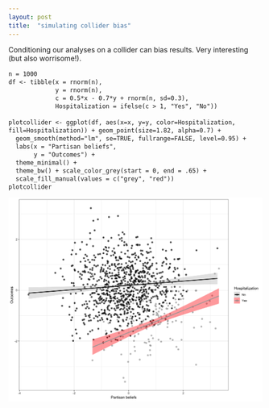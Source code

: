 ```yaml
---
layout: post
title:  "simulating collider bias"
---
```

Conditioning our analyses on a collider can bias results. Very interesting (but also worrisome!).

```
n = 1000
df <- tibble(x = rnorm(n),
             y = rnorm(n),
             c = 0.5*x - 0.7*y + rnorm(n, sd=0.3),
             Hospitalization = ifelse(c > 1, "Yes", "No"))
             
plotcollider <- ggplot(df, aes(x=x, y=y, color=Hospitalization, fill=Hospitalization)) + geom_point(size=1.82, alpha=0.7) +
  geom_smooth(method="lm", se=TRUE, fullrange=FALSE, level=0.95) + 
  labs(x = "Partisan beliefs",
       y = "Outcomes") +
  theme_minimal() +
  theme_bw() + scale_color_grey(start = 0, end = .65) + 
  scale_fill_manual(values = c("grey", "red"))
plotcollider
```
![image](/assets/images/colliderplot11.png)
